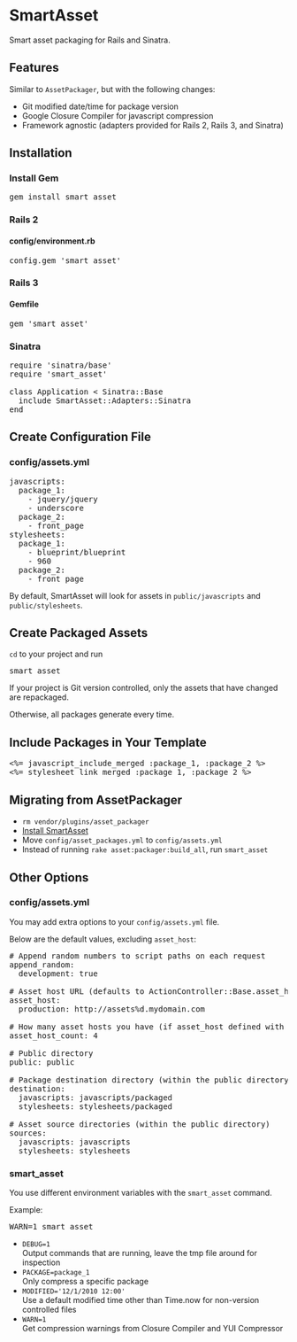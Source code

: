 SmartAsset
===========

Smart asset packaging for Rails and Sinatra.

Features
--------

Similar to <code>AssetPackager</code>, but with the following changes:

* Git modified date/time for package version
* Google Closure Compiler for javascript compression
* Framework agnostic (adapters provided for Rails 2, Rails 3, and Sinatra)

<a name="installation"></a>

Installation
------------

### Install Gem

<pre>
gem install smart_asset
</pre>

### Rails 2

#### config/environment.rb

<pre>
config.gem 'smart_asset'
</pre>

### Rails 3

#### Gemfile

<pre>
gem 'smart_asset'
</pre>

### Sinatra

<pre>
require 'sinatra/base'
require 'smart_asset'

class Application &lt; Sinatra::Base
  include SmartAsset::Adapters::Sinatra
end
</pre>

Create Configuration File
-------------------------

### config/assets.yml

<pre>
javascripts:
  package_1:
    - jquery/jquery
    - underscore
  package_2:
    - front_page
stylesheets:
  package_1:
    - blueprint/blueprint
    - 960
  package_2:
    - front_page
</pre>

By default, SmartAsset will look for assets in <code>public/javascripts</code> and <code>public/stylesheets</code>.

Create Packaged Assets
----------------------

<code>cd</code> to your project and run

<pre>
smart_asset
</pre>

If your project is Git version controlled, only the assets that have changed are repackaged.

Otherwise, all packages generate every time.

Include Packages in Your Template
---------------------------------

<pre>
&lt;%= javascript_include_merged :package_1, :package_2 %&gt;
&lt;%= stylesheet_link_merged :package_1, :package_2 %&gt;
</pre>

Migrating from AssetPackager
----------------------------

* <code>rm vendor/plugins/asset\_packager</code>
* <a href="#installation">Install SmartAsset</a>
* Move <code>config/asset\_packages.yml</code> to <code>config/assets.yml</code>
* Instead of running <code>rake asset:packager:build_all</code>, run <code>smart\_asset</code>

Other Options
-------------

### config/assets.yml

You may add extra options to your <code>config/assets.yml</code> file.

Below are the default values, excluding <code>asset\_host</code>:

<pre>
# Append random numbers to script paths on each request
append_random:
  development: true

# Asset host URL (defaults to ActionController::Base.asset_host or nil)
asset_host:
  production: http://assets%d.mydomain.com

# How many asset hosts you have (if asset_host defined with %d)
asset_host_count: 4

# Public directory
public: public

# Package destination directory (within the public directory)
destination:
  javascripts: javascripts/packaged
  stylesheets: stylesheets/packaged

# Asset source directories (within the public directory)
sources:
  javascripts: javascripts
  stylesheets: stylesheets
</pre>

### smart\_asset

You use different environment variables with the <code>smart\_asset</code> command.

Example:

<pre>
WARN=1 smart_asset
</pre>

* <code>DEBUG=1</code><br/>Output commands that are running, leave the tmp file around for inspection
* <code>PACKAGE=package\_1</code><br/>Only compress a specific package
* <code>MODIFIED='12/1/2010 12:00'</code><br/>Use a default modified time other than Time.now for non-version controlled files
* <code>WARN=1</code><br/>Get compression warnings from Closure Compiler and YUI Compressor